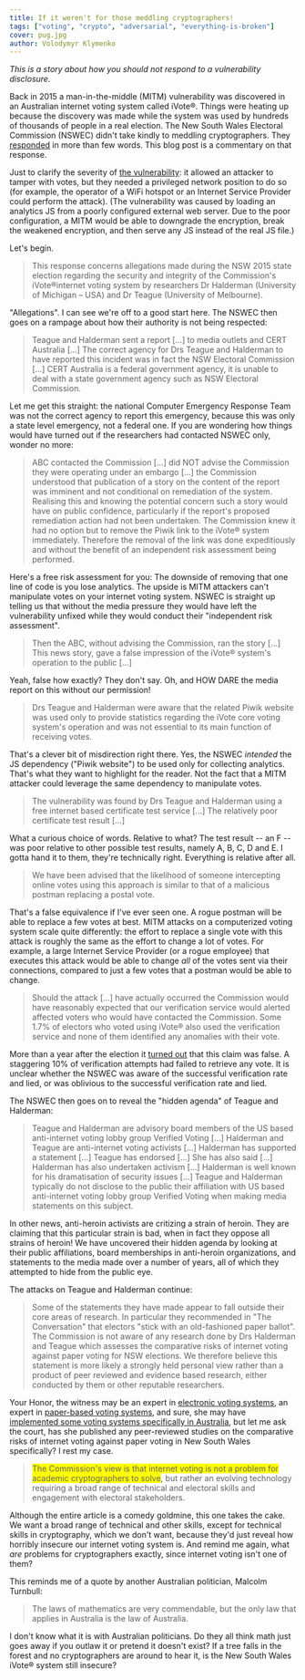 ```yaml
---
title: If it weren't for those meddling cryptographers!
tags: ["voting", "crypto", "adversarial", "everything-is-broken"]
cover: pug.jpg
author: Volodymyr Klymenko
---
```


_This is a story about how you should not respond to a vulnerability disclosure._

<re-img
    src="pug.jpg"
    title="Photo by Matthew Henry on Unsplash"
    href="https://unsplash.com/photos/2Ts5HnA67k8"
    >
</re-img>

Back in 2015 a man-in-the-middle (MITM) vulnerability was discovered in an Australian internet voting system called iVote®. Things 
were heating up because the discovery was made while the system was used by hundreds of thousands of people in a real election. The New South Wales Electoral Commission (NSWEC) didn't take kindly to meddling cryptographers. They <a href="https://www.elections.nsw.gov.au/About-us/Public-interest-information/iVote-reports/Response-from-the-NSW-Electoral-Commission-to-iVot" target="_blank">responded</a> in more than few words. This blog post is a commentary on that response.

Just to clarify the severity of <a href="https://en.wikipedia.org/wiki/FREAK" target="_blank">the vulnerability</a>: it allowed an attacker to tamper with votes, but they needed a privileged network position to do so (for example, the operator of a WiFi hotspot or an Internet Service Provider could perform the attack). (The vulnerability was caused by loading an analytics JS from a poorly configured external web server. Due to the poor configuration, a MITM would be able to downgrade the encryption, break the weakened encryption, and then serve any JS instead of the real JS file.)

Let's begin.

> This response concerns allegations made during the NSW 2015 state election regarding the security and integrity of the Commission's iVote®internet voting system by researchers Dr Halderman (University of Michigan – USA) and Dr Teague (University of Melbourne).

"Allegations". I can see we're off to a good start here. The NSWEC then goes on a rampage about how their authority is not being respected:

> Teague and Halderman sent a report [...] to media outlets and CERT Australia [...] The correct agency for Drs Teague and Halderman to have reported this incident was in fact the NSW Electoral Commission [...] CERT Australia is a federal government agency, it is unable to deal with a state government agency such as NSW Electoral Commission.

<re-img
    src="meme-cartman.jpg"
    title="Meme"
    meme=True
    >
</re-img>

Let me get this straight: the national Computer Emergency Response Team was not the correct agency to report this emergency, because this was only a state level emergency, not a federal one. If you are wondering how things would have turned out if the researchers had contacted NSWEC only, wonder no more:

> ABC contacted the Commission [...] did NOT advise the Commission they were operating under an embargo [...] the Commission understood that publication of a story on the content of the report was imminent and not conditional on remediation of the system. Realising this and knowing the potential concern such a story would have on public confidence, particularly if the report's proposed remediation action had not been undertaken. The Commission knew it had no option but to remove the Piwik link to the iVote® system immediately. Therefore the removal of the link was done expeditiously and without the benefit of an independent risk assessment being performed.

Here's a free risk assessment for you: The downside of removing that one line of code is you lose analytics. The upside is MITM 
attackers can't manipulate votes on your internet voting system. NSWEC is straight up telling us that without the media pressure they would have left the vulnerability unfixed while they would conduct their "independent risk assessment".

> Then the ABC, without advising the Commission, ran the story [...] This news story, gave a false impression of the iVote® system's operation to the public [...]

Yeah, false how exactly? They don't say. Oh, and HOW DARE the media report on this without our permission!

> Drs Teague and Halderman were aware that the related Piwik website was used only to provide statistics regarding the iVote core 
voting system's operation and was not essential to its main function of receiving votes.

That's a clever bit of misdirection right there. Yes, the NSWEC _intended_ the JS dependency ("Piwik website") to be used only for 
collecting analytics. That's what they want to highlight for the reader. Not the fact that a MITM attacker could leverage the same dependency to manipulate votes.

> The vulnerability was found by Drs Teague and Halderman using a free internet based certificate test service [...] The relatively poor certificate test result [...]

What a curious choice of words. Relative to what? The test result -- an F -- was poor relative to other possible test results, namely A, B, C, D and E. I gotta hand it to them, they're technically right. Everything is relative after all.

> We have been advised that the likelihood of someone intercepting online votes using this approach is similar to that of a malicious postman replacing a postal vote.

That's a false equivalence if I've ever seen one. A rogue postman will be able to replace a few votes at best. MITM attacks on a 
computerized voting system scale quite differently: the effort to replace a single vote with this attack is roughly the same as the effort to change a lot of votes. For example, a large Internet Service Provider (or a rogue employee) that executes this attack would be able to change _all_ of the votes sent via their connections, compared to just a few votes that a postman would be able to change.

> Should the attack [...] have actually occurred the Commission would have reasonably expected that our verification service would 
alerted affected voters who would have contacted the Commission. Some 1.7% of electors who voted using iVote® also used the verification service and none of them identified any anomalies with their vote.

More than a year after the election it <a href="http://www.parliament.wa.gov.au/Parliament/commit.nsf/(Evidence+Lookup+by+Com+ID)/805D229860DF8D224825817D0010CDF1/$file/Submission+9+-+University+of+Melbourne.pdf" target="_blank">turned out</a> that this claim was false. A staggering 10% of verification attempts had failed to retrieve any vote. It is unclear whether the NSWEC was aware of the successful verification rate and lied, or was oblivious to the successful verification rate and lied.

The NSWEC then goes on to reveal the "hidden agenda" of Teague and Halderman:

> Teague and Halderman are advisory board members of the US based anti-internet voting lobby group Verified Voting [...] Halderman and Teague are anti-internet voting activists [...] Halderman has supported a statement [...] Teague has endorsed [...] She has also said [...] Halderman has also undertaken activism [...] Halderman is well known for his dramatisation of security issues [...] Teague and Halderman typically do not disclose to the public their affiliation with US based anti-internet voting lobby group Verified Voting when making media statements on this subject.

In other news, anti-heroin activists are critizing a strain of heroin. They are claiming that this particular strain is bad, when in fact they oppose all strains of heroin! We have uncovered their hidden agenda by looking at their public affiliations, board memberships in anti-heroin organizations, and statements to the media made over a number of years, all of which they attempted to hide from the public eye.

The attacks on Teague and Halderman continue:

> Some of the statements they have made appear to fall outside their core areas of research. In particular they recommended in "The Conversation" that electors "stick with an old-fashioned paper ballot". The Commission is not aware of any research done by Drs Halderman and Teague which assesses the comparative risks of internet voting against paper voting for NSW elections. We therefore believe this statement is more likely a strongly held personal view rather than a product of peer reviewed and evidence based research, either conducted by them or other reputable researchers.

Your Honor, the witness may be an expert in <a href="https://www.researchgate.net/profile/Peter_Ryan7/publication/228822923_Pretty_Good_Democracy/links/09e41506482dc48b99000000/Pretty-Good-Democracy.pdf" target="_blank">electronic voting systems</a>, an expert in <a href="https://arxiv.org/pdf/1404.6822.pdf" target="_blank">paper-based voting systems</a>, and sure, she may have <a href="https://www.usenix.org/system/files/conference/evtwote12/evtwote12-final9_0.pdf" target="_blank">implemented some voting systems specifically in Australia</a>, but let me ask the court, has she published any peer-reviewed studies on the comparative risks of internet voting against paper voting in New South Wales specifically? I rest my case.

> <mark style="color: #666">The Commission's view is that internet voting is not a problem for academic cryptographers to solve</mark>, but rather an evolving technology requiring a broad range of technical and electoral skills and engagement with electoral stakeholders.

Although the entire article is a comedy goldmine, this one takes the cake. We want a broad range of technical and other skills, except for technical skills in cryptography, which we don't want, because they'd just reveal how horribly insecure our internet voting system is. And remind me again, what _are_ problems for cryptographers exactly, since internet voting isn't one of them?

<re-img
    src="meme-meddling.jpg"
    title="Meme"
    meme=True
    >
</re-img>

This reminds me of a quote by another Australian politician, Malcolm Turnbull:

> The laws of mathematics are very commendable, but the only law that applies in Australia is the law of Australia.

I don't know what it is with Australian politicians. Do they all think math just goes away if you outlaw it or pretend it doesn't exist? If a tree falls in the forest and no cryptographers are around to hear it, is the New South Wales iVote® system still insecure?